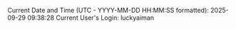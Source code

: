 Current Date and Time (UTC - YYYY-MM-DD HH:MM:SS formatted): 2025-09-29 09:38:28
Current User's Login: luckyaiman
